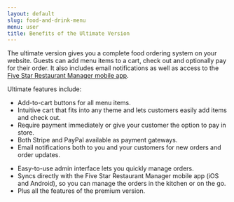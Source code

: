 ```yaml
---
layout: default
slug: food-and-drink-menu
menu: user
title: Benefits of the Ultimate Version
---
```

The ultimate version gives you a complete food ordering system on your website. Guests can add menu items to a cart, check out and optionally pay for their order. It also includes email <!-- and SMS -->notifications as well as access to the [Five Star Restaurant Manager mobile app](../fsrm).

Ultimate features include:
 
- Add-to-cart buttons for all menu items.
- Intuitive cart that fits into any theme and lets customers easily add items and check out.
- Require payment immediately or give your customer the option to pay in store.
- Both Stripe and PayPal available as payment gateways.
- Email notifications both to you and your customers for new orders and order updates.
<!-- - SMS notifications for new orders. -->
- Easy-to-use admin interface lets you quickly manage orders.
- Syncs directly with the Five Star Restaurant Manager mobile app (iOS and Android), so you can manage the orders in the kitchen or on the go.
- Plus all the features of the premium version.




